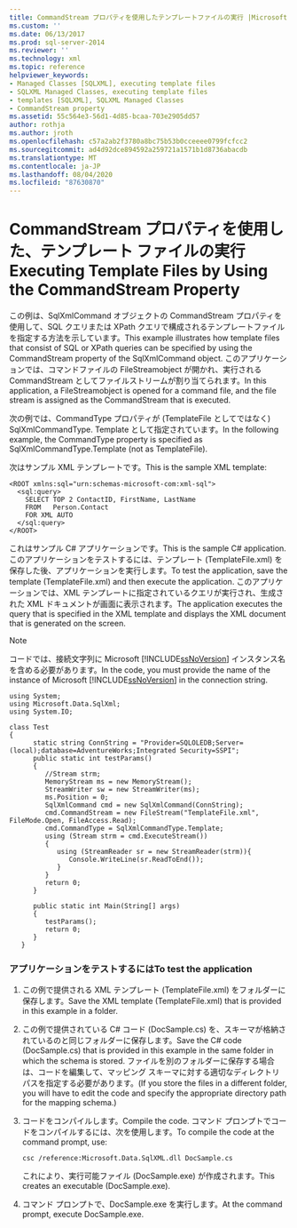 ```yaml
---
title: CommandStream プロパティを使用したテンプレートファイルの実行 |Microsoft Docs
ms.custom: ''
ms.date: 06/13/2017
ms.prod: sql-server-2014
ms.reviewer: ''
ms.technology: xml
ms.topic: reference
helpviewer_keywords:
- Managed Classes [SQLXML], executing template files
- SQLXML Managed Classes, executing template files
- templates [SQLXML], SQLXML Managed Classes
- CommandStream property
ms.assetid: 55c564e3-56d1-4d85-bcaa-703e2905dd57
author: rothja
ms.author: jroth
ms.openlocfilehash: c57a2ab2f3780a8bc75b53b0cceeee0799fcfcc2
ms.sourcegitcommit: ad4d92dce894592a259721a1571b1d8736abacdb
ms.translationtype: MT
ms.contentlocale: ja-JP
ms.lasthandoff: 08/04/2020
ms.locfileid: "87630870"
---
```

# <a name="executing-template-files-by-using-the-commandstream-property"></a><span data-ttu-id="cb55d-102">CommandStream プロパティを使用した、テンプレート ファイルの実行</span><span class="sxs-lookup"><span data-stu-id="cb55d-102">Executing Template Files by Using the CommandStream Property</span></span>
  <span data-ttu-id="cb55d-103">この例は、SqlXmlCommand オブジェクトの CommandStream プロパティを使用して、SQL クエリまたは XPath クエリで構成されるテンプレートファイルを指定する方法を示しています。</span><span class="sxs-lookup"><span data-stu-id="cb55d-103">This example illustrates how template files that consist of SQL or XPath queries can be specified by using the CommandStream property of the SqlXmlCommand object.</span></span> <span data-ttu-id="cb55d-104">このアプリケーションでは、コマンドファイルの FileStreamobject が開かれ、実行される CommandStream としてファイルストリームが割り当てられます。</span><span class="sxs-lookup"><span data-stu-id="cb55d-104">In this application, a FileStreamobject is opened for a command file, and the file stream is assigned as the CommandStream that is executed.</span></span>  
  
 <span data-ttu-id="cb55d-105">次の例では、CommandType プロパティが (TemplateFile としてではなく) SqlXmlCommandType. Template として指定されています。</span><span class="sxs-lookup"><span data-stu-id="cb55d-105">In the following example, the CommandType property is specified as SqlXmlCommandType.Template (not as TemplateFile).</span></span>  
  
 <span data-ttu-id="cb55d-106">次はサンプル XML テンプレートです。</span><span class="sxs-lookup"><span data-stu-id="cb55d-106">This is the sample XML template:</span></span>  
  
```  
<ROOT xmlns:sql="urn:schemas-microsoft-com:xml-sql">  
  <sql:query>  
    SELECT TOP 2 ContactID, FirstName, LastName   
    FROM   Person.Contact  
    FOR XML AUTO  
  </sql:query>  
</ROOT>  
```  
  
 <span data-ttu-id="cb55d-107">これはサンプル C# アプリケーションです。</span><span class="sxs-lookup"><span data-stu-id="cb55d-107">This is the sample C# application.</span></span> <span data-ttu-id="cb55d-108">このアプリケーションをテストするには、テンプレート (TemplateFile.xml) を保存した後、アプリケーションを実行します。</span><span class="sxs-lookup"><span data-stu-id="cb55d-108">To test the application, save the template (TemplateFile.xml) and then execute the application.</span></span> <span data-ttu-id="cb55d-109">このアプリケーションでは、XML テンプレートに指定されているクエリが実行され、生成された XML ドキュメントが画面に表示されます。</span><span class="sxs-lookup"><span data-stu-id="cb55d-109">The application executes the query that is specified in the XML template and displays the XML document that is generated on the screen.</span></span>  
  
> [!NOTE]  
>  <span data-ttu-id="cb55d-110">コードでは、接続文字列に Microsoft [!INCLUDE[ssNoVersion](../../../includes/ssnoversion-md.md)] インスタンス名を含める必要があります。</span><span class="sxs-lookup"><span data-stu-id="cb55d-110">In the code, you must provide the name of the instance of Microsoft [!INCLUDE[ssNoVersion](../../../includes/ssnoversion-md.md)] in the connection string.</span></span>  
  
```  
using System;  
using Microsoft.Data.SqlXml;  
using System.IO;  
  
class Test  
{  
      static string ConnString = "Provider=SQLOLEDB;Server=(local);database=AdventureWorks;Integrated Security=SSPI";  
      public static int testParams()  
      {  
         //Stream strm;  
         MemoryStream ms = new MemoryStream();  
         StreamWriter sw = new StreamWriter(ms);  
         ms.Position = 0;  
         SqlXmlCommand cmd = new SqlXmlCommand(ConnString);  
         cmd.CommandStream = new FileStream("TemplateFile.xml", FileMode.Open, FileAccess.Read);  
         cmd.CommandType = SqlXmlCommandType.Template;  
         using (Stream strm = cmd.ExecuteStream())  
         {  
            using (StreamReader sr = new StreamReader(strm)){  
               Console.WriteLine(sr.ReadToEnd());  
            }  
         }  
         return 0;        
      }  
  
      public static int Main(String[] args)  
      {  
         testParams();     
         return 0;  
      }  
   }  
```  
  
### <a name="to-test-the-application"></a><span data-ttu-id="cb55d-111">アプリケーションをテストするには</span><span class="sxs-lookup"><span data-stu-id="cb55d-111">To test the application</span></span>  
  
1.  <span data-ttu-id="cb55d-112">この例で提供される XML テンプレート (TemplateFile.xml) をフォルダーに保存します。</span><span class="sxs-lookup"><span data-stu-id="cb55d-112">Save the XML template (TemplateFile.xml) that is provided in this example in a folder.</span></span>  
  
2.  <span data-ttu-id="cb55d-113">この例で提供されている C# コード (DocSample.cs) を、スキーマが格納されているのと同じフォルダーに保存します。</span><span class="sxs-lookup"><span data-stu-id="cb55d-113">Save the C# code (DocSample.cs) that is provided in this example in the same folder in which the schema is stored.</span></span> <span data-ttu-id="cb55d-114">ファイルを別のフォルダーに保存する場合は、コードを編集して、マッピング スキーマに対する適切なディレクトリ パスを指定する必要があります。</span><span class="sxs-lookup"><span data-stu-id="cb55d-114">(If you store the files in a different folder, you will have to edit the code and specify the appropriate directory path for the mapping schema.)</span></span>  
  
3.  <span data-ttu-id="cb55d-115">コードをコンパイルします。</span><span class="sxs-lookup"><span data-stu-id="cb55d-115">Compile the code.</span></span> <span data-ttu-id="cb55d-116">コマンド プロンプトでコードをコンパイルするには、次を使用します。</span><span class="sxs-lookup"><span data-stu-id="cb55d-116">To compile the code at the command prompt, use:</span></span>  
  
    ```  
    csc /reference:Microsoft.Data.SqlXML.dll DocSample.cs  
    ```  
  
     <span data-ttu-id="cb55d-117">これにより、実行可能ファイル (DocSample.exe) が作成されます。</span><span class="sxs-lookup"><span data-stu-id="cb55d-117">This creates an executable (DocSample.exe).</span></span>  
  
4.  <span data-ttu-id="cb55d-118">コマンド プロンプトで、DocSample.exe を実行します。</span><span class="sxs-lookup"><span data-stu-id="cb55d-118">At the command prompt, execute DocSample.exe.</span></span>  
  
  

